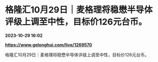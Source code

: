 # 格隆汇10月29日｜麦格理将稳懋半导体评级上调至中性，目标价126元台币。

**2023-10-29 16:02**

**https://www.gelonghui.com/live/1269570**

格隆汇10月29日｜麦格理将稳懋半导体评级上调至中性，目标价126元台币。